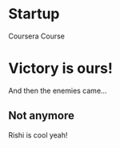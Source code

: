 Startup
=======

Coursera Course

# Victory is ours!

And then the enemies came...

## Not anymore

Rishi is cool yeah!


